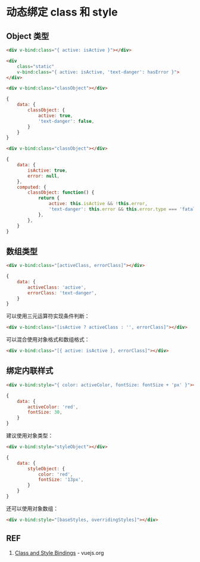 # 动态绑定 class 和 style

## Object 类型

```html
<div v-bind:class="{ active: isActive }"></div>
```

```html
<div
    class="static"
    v-bind:class="{ active: isActive, 'text-danger': hasError }">
</div>
```

```html
<div v-bind:class="classObject"></div>
```

```js
{
    data: {
        classObject: {
            active: true,
            'text-danger': false,
        }
    }
}
```

```html
<div v-bind:class="classObject"></div>
```

```js
{
    data: {
        isActive: true,
        error: null,
    },
    computed: {
        classObject: function() {
            return {
                active: this.isActive && !this.error,
                'text-danger': this.error && this.error.type === 'fatal',
            },
        },
    }
}
```

## 数组类型

```html
<div v-bind:class="[activeClass, errorClass]"></div>
```

```js
{
    data: {
        activeClass: 'active',
        errorClass: 'text-danger',
    }
}
```

可以使用三元运算符实现条件判断：

```html
<div v-bind:class="[isActive ? activeClass : '', errorClass]"></div>
```

可以混合使用对象格式和数组格式：

```html
<div v-bind:class="[{ active: isActive }, errorClass]"></div>
```

## 绑定内联样式

```html
<div v-bind:style="{ color: activeColor, fontSize: fontSize + 'px' }"></div>
```

```js
{
    data: {
        activeColor: 'red',
        fontSize: 30,
    }
}
```

建议使用对象类型：

```html
<div v-bind:style="styleObject"></div>
```

```js
{
    data: {
        styleObject: {
            color: 'red',
            fontSize: '13px',
        }
    }
}
```

还可以使用对象数组：

```html
<div v-bind:style="[baseStyles, overridingStyles]"></div>
```

## REF

1. [Class and Style Bindings](https://vuejs.org/v2/guide/class-and-style.html) - vuejs.org